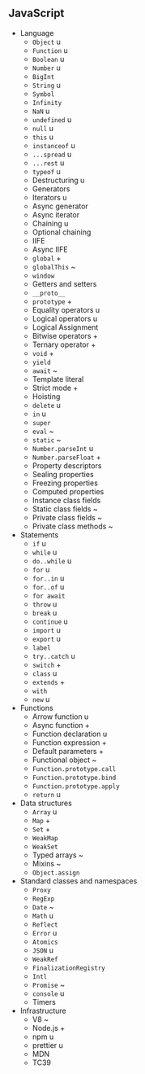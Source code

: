 ## JavaScript

- Language
  - `Object` u
  - `Function` u
  - `Boolean` u
  - `Number` u
  - `BigInt`
  - `String` u
  - `Symbol`
  - `Infinity`
  - `NaN` u
  - `undefined` u
  - `null` u
  - `this` u
  - `instanceof` u
  - `...spread` u
  - `...rest` u
  - `typeof` u
  - Destructuring u
  - Generators
  - Iterators u
  - Async generator
  - Async iterator
  - Chaining u
  - Optional chaining
  - IIFE
  - Async IIFE
  - `global` +
  - `globalThis` ~
  - `window`
  - Getters and setters
  - `__proto__`
  - `prototype` +
  - Equality operators u
  - Logical operators u
  - Logical Assignment
  - Bitwise operators +
  - Ternary operator +
  - `void` +
  - `yield`
  - `await` ~
  - Template literal
  - Strict mode +
  - Hoisting
  - `delete` u
  - `in` u
  - `super`
  - `eval` ~
  - `static` ~
  - `Number.parseInt` u
  - `Number.parseFloat` +
  - Property descriptors
  - Sealing properties
  - Freezing properties
  - Computed properties
  - Instance class fields
  - Static class fields ~
  - Private class fields ~
  - Private class methods ~
- Statements
  - `if` u
  - `while` u
  - `do..while` u
  - `for` u
  - `for..in` u
  - `for..of` u
  - `for await`
  - `throw` u
  - `break` u
  - `continue` u
  - `import` u
  - `export` u
  - `label`
  - `try..catch` u
  - `switch` +
  - `class` u
  - `extends` +
  - `with`
  - `new` u
- Functions
  - Arrow function u
  - Async function +
  - Function declaration u
  - Function expression +
  - Default parameters +
  - Functional object ~
  - `Function.prototype.call`
  - `Function.prototype.bind`
  - `Function.prototype.apply`
  - `return` u
- Data structures
  - `Array` u
  - `Map` +
  - `Set` +
  - `WeakMap`
  - `WeakSet`
  - Typed arrays ~
  - Mixins ~
  - `Object.assign`
- Standard classes and namespaces
  - `Proxy`
  - `RegExp`
  - `Date` ~
  - `Math` u
  - `Reflect`
  - `Error` u
  - `Atomics`
  - `JSON` u
  - `WeakRef`
  - `FinalizationRegistry`
  - `Intl`
  - `Promise` ~
  - `console` u
  - Timers
- Infrastructure
  - V8 ~
  - Node.js +
  - npm u
  - prettier u
  - MDN
  - TC39
